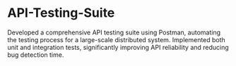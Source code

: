 # API-Testing-Suite
Developed a comprehensive API testing suite using Postman, automating the testing process for a large-scale distributed system. Implemented both unit and integration tests, significantly improving API reliability and reducing bug detection time.
